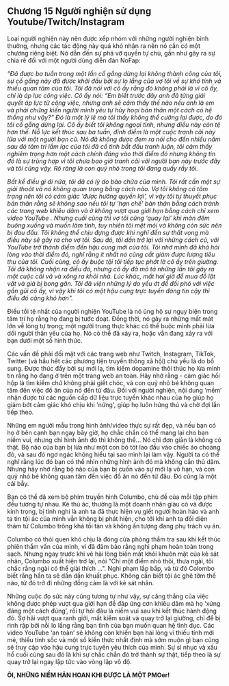 ## Chương 15 Người nghiện sử dụng Youtube/Twitch/Instagram

Loại người nghiện này nên được xếp nhóm với những người nghiện bình thường, nhưng các tác động này quá khó nhận ra nên nó cần có một chương riêng biệt. Nó dẫn đến sự phá vỡ quyền tự chủ, gần như gây ra sự chia rẽ đối với một người dùng diễn đàn NoFap:

*"Đã được ba tuần trong một lần cố gắng dừng lại không thành công của tôi, sự cố gắng này đã được khởi đầu bởi sự lo lắng của vợ tôi về sự khó tính và thiếu quan tâm của tôi. Tôi đã nói với cô ấy rằng đó không phải là vì cô ấy, chỉ là áp lực công việc. Cô ấy nói: “Em biết trước đây anh đã từng giải quyết áp lực từ công việc, nhưng anh sẽ cảm thấy thế nào nếu anh là em và phải chứng kiến người mình yêu tự hủy hoại bản thân một cách có hệ thống như vậy?” Đó là một lý lẽ mà tôi thấy không thể cưỡng lại được, do đó tôi cố gắng dừng lại. Cô ấy biết tôi không ngoại tình, nhưng điều này còn tệ hơn thế. Nỗ lực kết thúc sau ba tuần, đỉnh điểm là một cuộc tranh cãi nảy lửa với một người bạn cũ. Nó đã không được đem ra nói cho đến nhiều năm sau đó tâm trí lầm lạc của tôi đã cố tình bắt đầu tranh luận, tôi cảm thấy nghiêm trọng hơn một cách chính đáng vào thời điểm đó nhưng không tin đó là sự trùng hợp vì tôi chưa bao giờ tranh cãi với người bạn này trước đây và tôi cũng vậy. Rõ ràng là con quỷ nhỏ trong tôi đang quấy rầy tôi.*

*Bất kể điều gì đi nữa, tôi đã có lý do bào chữa của mình. Tôi rất cần một sự giải thoát và nó không quan trọng bằng cách nào. Vợ tôi không có tâm trạng nên tôi có cảm giác 'được hưởng quyền lợi', vì vậy tôi tự thuyết phục bản thân rằng sẽ không sao nếu tôi tự 'hạn chế' bản thân bằng cách tránh các trang web khiêu dâm và ở không vượt qua giới hạn bằng cách chỉ xem video YouTube . Nhưng cuối cùng thì vợ tôi cũng ‘quay lại’ khi màn đêm buông xuống và muốn làm tình, tuy nhiên tôi mệt mỏi và không còn sức nên bị đau đầu. Tôi không thể chịu đựng được khi nghĩ đến sự thất vọng mà điều này sẽ gây ra cho vợ tôi. Sau đó, tôi dần trở lại với những cách cũ, với YouTube trở thành điểm đến hậu cung mới của tôi. Tôi nhớ mình đã khá hài lòng vào thời điểm đó, nghĩ rằng ít nhất nó cũng cắt giảm được lượng tiêu thụ của tôi. Cuối cùng, cô ấy buộc tội tôi tiếp tục phớt lờ cô ấy trên giường. Tôi đã không nhận ra điều đó, nhưng cô ấy đã mô tả những lần tôi gây ra một cuộc cãi vã và xông ra khỏi nhà. Lúc khác, mất hai giờ để mua đồ lặt vặt và giả bị bong gân. Tôi đã viện những lý do yếu ớt để đối phó với việc gần gũi cô ấy, vì vậy khi tôi có một hậu cung trực tuyến đáng tin cậy thì điều đó càng khó hơn".*

Điều tồi tệ nhất của người nghiện YouTube là nó ủng hộ sự ngụy biện trong tâm trí họ rằng họ đang bị tước đoạt. Đồng thời, nó gây ra những mất mát lớn về lòng tự trọng; một người trung thực khác có thể buộc mình phải lừa dối người thân yêu của họ. Nó có thể đã xảy ra, hoặc vẫn đang xảy ra với bạn dưới một số hình thức.

Các vấn đề phải đối mặt với các trang web như Twitch, Instagram, TikTok, Twitter (và hầu hết các phương tiện truyền thông xã hội) chủ yếu là do bổ sung. Được thúc đẩy bởi sự mới lạ, tìm kiếm dopamine thôi thúc họ lừa mình tin rằng họ đang ở trên một trang web an toàn. Hãy nhớ rằng - cảm giác hồi hộp là tìm kiếm chứ không phải giết chóc, và con quỷ nhỏ bé không quan tâm đến việc đồ ăn của nó đến từ đâu. Đối với người nghiện, nội dung ‘mềm’ nhận được từ các nguồn cấp dữ liệu trực tuyến khác nhau của họ giúp họ giảm bớt cảm giác khó chịu khi 'nứng', giúp họ luôn hứng thú và chờ đợi lần tiếp theo.

Những em người mẫu trong hình ảnh/video thực sự rất đẹp, và nếu bạn có họ ở bên cạnh bạn ngay bây giờ, họ chắc chắn có thể mang lại cho bạn niềm vui, nhưng chỉ hình ảnh đó thì không thể… Nó chỉ đơn giản là không có thật. Bộ não của bạn bị lừa như một con bò tót lao đầu vào chiếc áo choàng đỏ, và sau đó ngơ ngác không hiểu tại sao mình lại làm vậy. Người ta có thể nghĩ rằng lúc đó bạn có thể nhìn những hình ảnh đó mà không cần thủ dâm. Nhưng hãy nhớ rằng bộ não của bạn bị cuốn vào sự mới lạ vô hạn, và con quỷ nhỏ bé không quan tâm đến việc đồ ăn nó đến từ đâu. Đó cũng là một cái bẫy.

Bạn có thể đã xem bộ phim truyền hình Columbo, chủ đề của mỗi tập phim đều tương tự nhau. Kẻ thủ ác, thường là một doanh nhân giàu có và được kính trọng, bị tình nghi là anh ta đã thực hiện vụ giết người hoàn hảo và anh ta tin tội ác của mình vẫn không bị phát hiện, cho tới khi anh ta đối diện thám tử Columbo trông khá tồi tàn và không ấn tượng đang phụ trách vụ án.

Columbo có thói quen khó chịu là đóng cửa phòng thẩm tra sau khi kết thúc phiên thẩm vấn của mình, vì đã đảm bảo rằng nghi phạm hoàn toàn trong sạch. Nhưng ngay trước khi vẻ hài lòng biến mất khỏi khuôn mặt của kẻ sát nhân, Columbo xuất hiện trở lại, nói "Chỉ một điểm nhỏ thôi, thưa ngài, tôi chắc rằng ngài có thể giải thích ...". Nghi phạm lắp bắp, và từ đó Colombo biết rằng hắn ta sẽ dần dần khuất phục. Không cần biết tội ác ghê tởm thế nào, từ đó trở đi những đồng cảm là với kẻ sát nhân.

Những cuộc đọ sức này cũng tương tự như vậy, sự căng thẳng của việc không được phép vượt qua giới hạn để đáp ứng cơn khiêu dâm mà họ ‘xứng đáng một cách đúng’, rồi tự hỏi đâu là niềm vui sau khi kết thúc hành động đó. Sợ hãi vượt qua ranh giới, mất kiểm soát và quay trở lại giường, chỉ để bị rình rập bởi nỗi lo lắng rằng bạn tình của bạn muốn quan hệ tình dục. Các video YouTube ‘an toàn’ sẽ không còn khiến bạn hài lòng vì thiếu tính mới mẻ, thiếu tính sốc và một số kiến thức nhất định mà sớm muộn gì bạn cũng sẽ truy cập vào hậu cung trực tuyến yêu thích của mình. Sự sỉ nhục và xấu hổ cuối cùng sau đó là khi sự chắc chắn đó trở thành sự thật, tiếp theo là sự quay trở lại ngay lập tức vào vòng lặp vô độ.

**ÔI, NHỮNG NIỀM HÂN HOAN KHI ĐƯỢC LÀ MỘT PMOer!**

